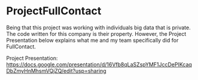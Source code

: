 # ProjectFullContact

Being that this project was working with individuals big data that is private.  The code written for this company is their property.  However, the Project Presentation below explains what me and my team specifically did for FullContact.

Project Presentation:
https://docs.google.com/presentation/d/16Vfb8qLaSZspYMF1JccDePIKcaqDbZmyHnMhsmVQjZQ/edit?usp=sharing
